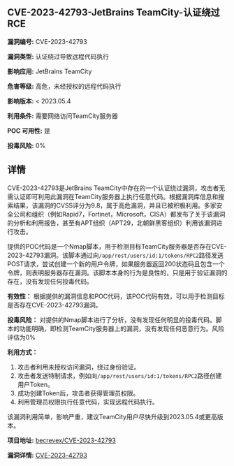 ## CVE-2023-42793-JetBrains TeamCity-认证绕过RCE

**漏洞编号:** CVE-2023-42793

**漏洞类型:** 认证绕过导致远程代码执行

**影响应用:** JetBrains TeamCity

**危害等级:** 高危，未经授权的远程代码执行

**影响版本:** < 2023.05.4

**利用条件:** 需要网络访问TeamCity服务器

**POC 可用性:** 是

**投毒风险:** 0%

## 详情

CVE-2023-42793是JetBrains TeamCity中存在的一个认证绕过漏洞，攻击者无需认证即可利用此漏洞在TeamCity服务器上执行任意代码。根据漏洞库信息和搜索结果，该漏洞的CVSS评分为9.8，属于高危漏洞，并且已被积极利用。多家安全公司和组织（例如Rapid7，Fortinet，Microsoft，CISA）都发布了关于该漏洞的分析和利用报告，甚至有APT组织（APT29，北朝鲜黑客组织）利用该漏洞进行攻击。

提供的POC代码是一个Nmap脚本，用于检测目标TeamCity服务器是否存在CVE-2023-42793漏洞。该脚本通过向`/app/rest/users/id:1/tokens/RPC2`路径发送POST请求，尝试创建一个新的用户令牌，如果服务器返回200状态码且包含一个令牌，则表明服务器存在漏洞。该脚本本身的行为是良性的，只是用于验证漏洞的存在，没有发现任何投毒代码。

**有效性：**
根据提供的漏洞信息和POC代码，该POC代码有效，可以用于检测目标是否存在CVE-2023-42793漏洞。

**投毒风险：**
对提供的Nmap脚本进行了分析，没有发现任何明显的投毒代码。脚本的功能明确，即检测TeamCity服务器上的漏洞，没有发现任何恶意行为。风险评估为0%

**利用方式：**
1.  攻击者利用未授权访问漏洞，绕过身份验证。
2.  攻击者发送特制请求，例如向`/app/rest/users/id:1/tokens/RPC2`路径创建用户Token。
3.  成功创建Token后，攻击者获得管理员权限。
4.  利用管理员权限执行任意代码，实现远程代码执行。

该漏洞利用简单，影响严重，建议TeamCity用户尽快升级到2023.05.4或更高版本。

**项目地址:** [becrevex/CVE-2023-42793](https://github.com/becrevex/CVE-2023-42793)

**漏洞详情:** [CVE-2023-42793](https://nvd.nist.gov/vuln/detail/CVE-2023-42793)